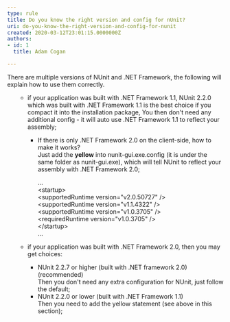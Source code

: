 ```yaml
---
type: rule
title: Do you know the right version and config for nUnit?
uri: do-you-know-the-right-version-and-config-for-nunit
created: 2020-03-12T23:01:15.0000000Z
authors:
- id: 1
  title: Adam Cogan

---
```




<span class='intro'> There are multiple versions of NUnit and .NET Framework, the following will explain how to use them correctly.<br> </span>

<ol><ul><li>if your application was built with .NET Framework 1.1, NUnit 2.2.0 which was built with .NET Framework 1.1 is the best choice if you compact it into the installation package, You then don't need any additional config - it will auto use .NET Framework 1.1 to reflect your assembly;<br></li><ul><li>If there is only .NET Framework 2.0 on the client-side​, how to make it works?<br>Just add the&#160;<strong>yellow</strong>&#160;into nunit-gui.exe.config (it is under the same folder as nunit-gui.exe), which will tell NUnit to reflect your assembly with .NET Framework 2.0;</li><p class="ssw15-rteElement-CodeArea">...<br>&lt;startup&gt;<br>&lt;supportedRuntime version=&quot;v2.0.50727&quot; /&gt;<br>&lt;supportedRuntime version=&quot;v1.1.4322&quot; /&gt;<br>&lt;supportedRuntime version=&quot;v1.0.3705&quot; /&gt;<br>&lt;requiredRuntime version=&quot;v1.0.3705&quot; /&gt;<br>&lt;/startup&gt;<br>...</p></ul><li>if your application was built with .NET Framework 2.0, then you may get choices&#58;</li><ul><li>NUnit 2.2.7 or higher (built with .NET framework 2.0) (recommended)<br>Then you don't need any extra configuration for NUnit, just follow the default;</li><li>NUnit 2.2.0 or lower (built with .NET Framework 1.1)<br>Then you need to add the yellow statement (see above in this section);<br></li></ul></ul></ol>


